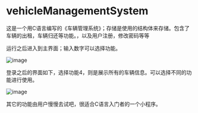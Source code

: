 # vehicleManagementSystem
这是一个用C语言编写的《车辆管理系统》；存储是使用的结构体来存储。包含了车辆的出租，车辆归还等功能。，以及用户注册，修改密码等等

运行之后进入到主界面；输入数字可以选择功能。


![image](https://github.com/Garck3h/vehicleManagementSystem/assets/104743791/3b6f8566-ac13-4016-82f1-25cb509be3d6)

登录之后的界面如下，选择功能4，则是展示所有的车辆信息。可以选择不同的功能进行使用。


![image](https://github.com/Garck3h/vehicleManagementSystem/assets/104743791/d9a6fd35-6df3-4176-86fe-d807f03aa47b)


其它的功能由用户慢慢去试吧，很适合C语言入门者的一个小程序。
